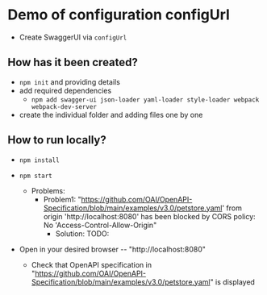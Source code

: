 # Demo of configuration configUrl
* Create SwaggerUI via `configUrl` 

## How has it been created?
* `npm init` and providing details
* add required dependencies
  * `npm add swagger-ui json-loader yaml-loader style-loader webpack webpack-dev-server` 
* create the individual folder and adding files one by one

## How to run locally?
* `npm install`
* `npm start`
  * Problems:
    * Problem1: "https://github.com/OAI/OpenAPI-Specification/blob/main/examples/v3.0/petstore.yaml' from origin 'http://localhost:8080' has been blocked by CORS policy: No 'Access-Control-Allow-Origin"
      * Solution: TODO:
  
* Open in your desired browser -- "http://localhost:8080"
  * Check that OpenAPI specification in "https://github.com/OAI/OpenAPI-Specification/blob/main/examples/v3.0/petstore.yaml" is displayed
